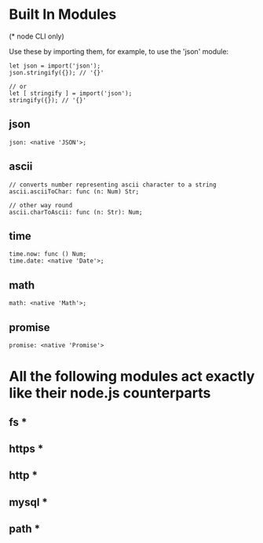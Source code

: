 # Built In Modules

(\* node CLI only)

Use these by importing them, for example, to use the 'json' module:

```
let json = import('json');
json.stringify({}); // '{}'

// or 
let [ stringify ] = import('json');
stringify({}); // '{}'
```

## json
```
json: <native 'JSON'>;
```

## ascii

```
// converts number representing ascii character to a string
ascii.asciiToChar: func (n: Num) Str;

// other way round
ascii.charToAscii: func (n: Str): Num; 
```

## time
```
time.now: func () Num;
time.date: <native 'Date'>;
```

## math
```
math: <native 'Math'>;
```

## promise
```
promise: <native 'Promise'>
```

# All the following modules act exactly like their node.js counterparts

## fs *

## https *

## http *

## mysql *

## path *